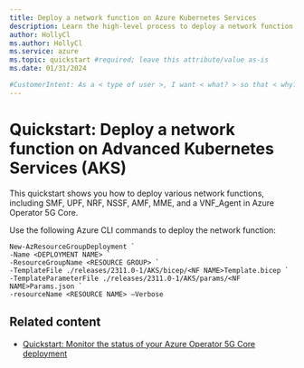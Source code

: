 ```yaml
---
title: Deploy a network function on Azure Kubernetes Services
description: Learn the high-level process to deploy a network function on Advanced Kubernetes services.
author: HollyCl
ms.author: HollyCl
ms.service: azure
ms.topic: quickstart #required; leave this attribute/value as-is
ms.date: 01/31/2024

#CustomerIntent: As a < type of user >, I want < what? > so that < why? >.
---
```


# Quickstart: Deploy a network function on Advanced Kubernetes Services (AKS)

This quickstart shows you how to deploy various network functions, including SMF, UPF, NRF, NSSF, AMF, MME, and a VNF_Agent in Azure Operator 5G Core.

Use the following Azure CLI commands to deploy the network function:

```azurecli
New-AzResourceGroupDeployment `
-Name <DEPLOYMENT NAME> `
-ResourceGroupName <RESOURCE GROUP> `
-TemplateFile ./releases/2311.0-1/AKS/bicep/<NF NAME>Template.bicep `
-TemplateParameterFile ./releases/2311.0-1/AKS/params/<NF NAME>Params.json `
-resourceName <RESOURCE NAME> –Verbose
```

## Related content

- [Quickstart: Monitor the  status of your Azure Operator 5G Core deployment](how-to-monitor-deployment-status.md)